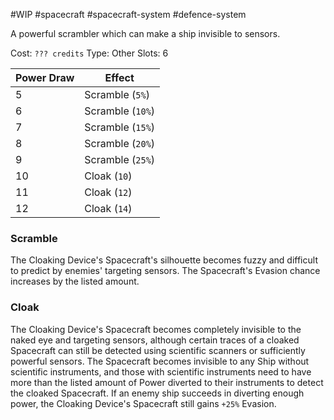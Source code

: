 #WIP #spacecraft #spacecraft-system #defence-system 

A powerful scrambler which can make a ship invisible to sensors.

Cost: `??? credits`
Type: Other
Slots: 6

| Power Draw | Effect |
| -----------|--------|
| 5 | Scramble (`5%`) |
| 6 | Scramble (`10%`) |
| 7 | Scramble (`15%`) |
| 8 | Scramble (`20%`) |
| 9 | Scramble (`25%`) |
| 10 | Cloak (`10`) |
| 11 | Cloak (`12`) |
| 12 | Cloak (`14`) |

### Scramble

The Cloaking Device's Spacecraft's silhouette becomes fuzzy and difficult to predict by enemies' targeting sensors. The Spacecraft's Evasion chance increases by the listed amount.

### Cloak

The Cloaking Device's Spacecraft becomes completely invisible to the naked eye and targeting sensors, although certain traces of a cloaked Spacecraft can still be detected using scientific scanners or sufficiently powerful sensors. The Spacecraft becomes invisible to any Ship without scientific instruments, and those with scientific instruments need to have more than the listed amount of Power diverted to their instruments to detect the cloaked Spacecraft. If an enemy ship succeeds in diverting enough power, the Cloaking Device's Spacecraft still gains `+25%` Evasion. 